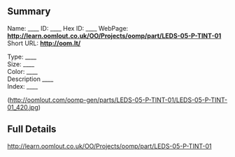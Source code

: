 

 ## Summary
Name: ____
ID: ____
Hex ID: ____
WebPage: __http://learn.oomlout.co.uk/OO/Projects/oomp/part/LEDS-05-P-TINT-01__
Short URL: __http://oom.lt/__

Type: ____  
Size: ____  
Color: ____  
Description ____  
Index: ____


(http://oomlout.com/oomp-gen/parts/LEDS-05-P-TINT-01/LEDS-05-P-TINT-01_420.jpg)


 ## Full Details
 http://learn.oomlout.co.uk/OO/Projects/oomp/part/LEDS-05-P-TINT-01














